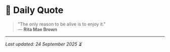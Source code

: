 # 📜 Daily Quote

> "The only reason to be alive is to enjoy it."  
> — **Rita Mae Brown**

---

_Last updated: 24 September 2025 ⏳_
